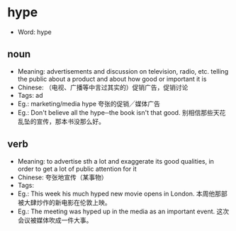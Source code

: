 # hype

- Word: hype

## noun

- Meaning: advertisements and discussion on television, radio, etc. telling the public about a product and about how good or important it is
- Chinese: （电视、广播等中言过其实的）促销广告，促销讨论
- Tags: ad
- Eg.: marketing/media hype 夸张的促销╱媒体广告
- Eg.: Don't believe all the hype─the book isn't that good. 别相信那些天花乱坠的宣传，那本书没那么好。

## verb

- Meaning: to advertise sth a lot and exaggerate its good qualities, in order to get a lot of public attention for it
- Chinese: 夸张地宣传（某事物）
- Tags: 
- Eg.: This week his much hyped new movie opens in London. 本周他那部被大肆炒作的新电影在伦敦上映。
- Eg.: The meeting was hyped up in the media as an important event. 这次会议被媒体吹成一件大事。

